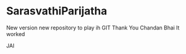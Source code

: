 # SarasvathiParijatha

New version  new repository to play ih GIT
Thank You Chandan Bhai
It worked

JAI



